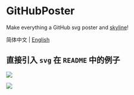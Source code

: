 # GitHubPoster
Make everything a GitHub svg poster and [skyline](https://skyline.github.com/)!

简体中文 | [English](https://github.com/yihong0618/GitHubPoster/blob/main/README-EN.md)

## 直接引入 `svg` 在 `README` 中的例子

![](https://github.com/colynxu/GitHubPoster/blob/main/examples/issue.svg)

![](https://raw.githubusercontent.com/colynxu/GitHubPoster/main/examples/times.svg)
